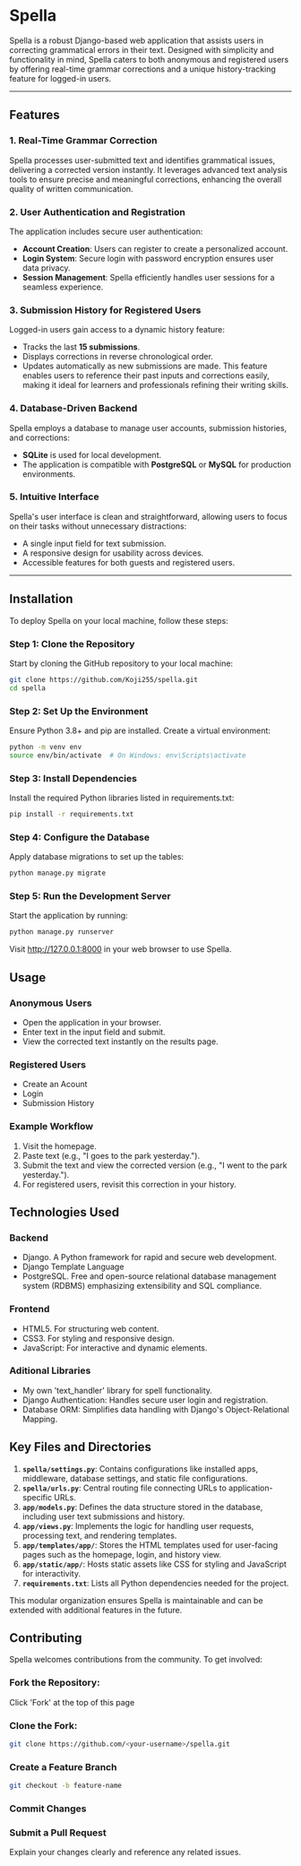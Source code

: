 # Spella

Spella is a robust Django-based web application that assists users in correcting grammatical errors in their text. Designed with simplicity and functionality in mind, Spella caters to both anonymous and registered users by offering real-time grammar corrections and a unique history-tracking feature for logged-in users.

---

## Features

### 1. Real-Time Grammar Correction
Spella processes user-submitted text and identifies grammatical issues, delivering a corrected version instantly. It leverages advanced text analysis tools to ensure precise and meaningful corrections, enhancing the overall quality of written communication.

### 2. User Authentication and Registration
The application includes secure user authentication:
- **Account Creation**: Users can register to create a personalized account.
- **Login System**: Secure login with password encryption ensures user data privacy.
- **Session Management**: Spella efficiently handles user sessions for a seamless experience.

### 3. Submission History for Registered Users
Logged-in users gain access to a dynamic history feature:
- Tracks the last **15 submissions**.
- Displays corrections in reverse chronological order.
- Updates automatically as new submissions are made.
This feature enables users to reference their past inputs and corrections easily, making it ideal for learners and professionals refining their writing skills.

### 4. Database-Driven Backend
Spella employs a database to manage user accounts, submission histories, and corrections:
- **SQLite** is used for local development.
- The application is compatible with **PostgreSQL** or **MySQL** for production environments.

### 5. Intuitive Interface
Spella's user interface is clean and straightforward, allowing users to focus on their tasks without unnecessary distractions:
- A single input field for text submission.
- A responsive design for usability across devices.
- Accessible features for both guests and registered users.

---

## Installation

To deploy Spella on your local machine, follow these steps:

### Step 1: Clone the Repository
Start by cloning the GitHub repository to your local machine:
```bash
git clone https://github.com/Koji255/spella.git
cd spella
```

### Step 2: Set Up the Environment
Ensure Python 3.8+ and pip are installed. Create a virtual environment:
```bash
python -m venv env
source env/bin/activate  # On Windows: env\Scripts\activate
```

### Step 3: Install Dependencies
Install the required Python libraries listed in requirements.txt:
```bash
pip install -r requirements.txt
```

### Step 4: Configure the Database
Apply database migrations to set up the tables:
```bash
python manage.py migrate
```

### Step 5: Run the Development Server
Start the application by running:
```bash
python manage.py runserver
```
Visit http://127.0.0.1:8000 in your web browser to use Spella.

## Usage
### Anonymous Users
- Open the application in your browser.
- Enter text in the input field and submit.
- View the corrected text instantly on the results page.
### Registered Users
- Create an Acount
- Login
- Submission History
### Example Workflow
1. Visit the homepage.
2. Paste text (e.g., "I goes to the park yesterday.").
3. Submit the text and view the corrected version (e.g., "I went to the park yesterday.").
4. For registered users, revisit this correction in your history.

## Technologies Used
### Backend
- Django. A Python framework for rapid and secure web development.
- Django Template Language
- PostgreSQL. Free and open-source relational database management system (RDBMS) emphasizing extensibility and SQL compliance.
### Frontend
- HTML5. For structuring web content.
- CSS3. For styling and responsive design.
- JavaScript: For interactive and dynamic elements.
### Aditional Libraries
- My own 'text_handler' library for spell functionality.
- Django Authentication: Handles secure user login and registration.
- Database ORM: Simplifies data handling with Django's Object-Relational Mapping.

## Key Files and Directories
1. **`spella/settings.py`**: Contains configurations like installed apps, middleware, database settings, and static file configurations.
2. **`spella/urls.py`**: Central routing file connecting URLs to application-specific URLs.
3. **`app/models.py`**: Defines the data structure stored in the database, including user text submissions and history.
4. **`app/views.py`**: Implements the logic for handling user requests, processing text, and rendering templates.
5. **`app/templates/app/`**: Stores the HTML templates used for user-facing pages such as the homepage, login, and history view.
6. **`app/static/app/`**: Hosts static assets like CSS for styling and JavaScript for interactivity.
7. **`requirements.txt`**: Lists all Python dependencies needed for the project.

This modular organization ensures Spella is maintainable and can be extended with additional features in the future.

## Contributing
Spella welcomes contributions from the community. To get involved:
### Fork the Repository:
Click 'Fork' at the top of this page
### Clone the Fork:
```bash
git clone https://github.com/<your-username>/spella.git
```
### Create a Feature Branch
```bash
git checkout -b feature-name
```
### Commit Changes
### Submit a Pull Request
Explain your changes clearly and reference any related issues.
